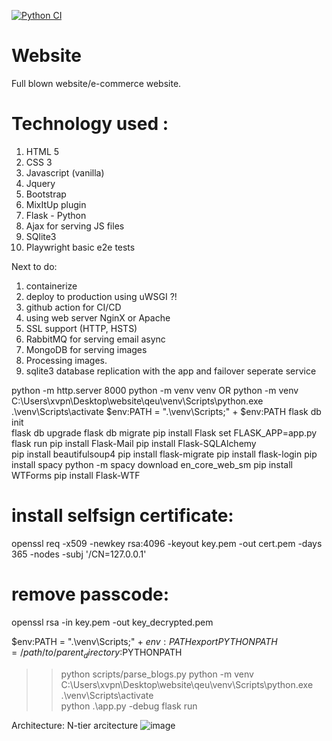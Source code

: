 [![Python CI](https://github.com/ramilevi1/qeu/actions/workflows/main.yml/badge.svg)](https://github.com/ramilevi1/qeu/actions/workflows/main.yml)


# Website
Full blown website/e-commerce website. 
# Technology used : 
1. HTML 5
2. CSS 3
3. Javascript (vanilla)
4. Jquery
5. Bootstrap
6. MixItUp plugin
7. Flask - Python
8. Ajax for serving JS files
9. SQlite3
10. Playwright basic e2e tests

Next to do:
1. containerize
2. deploy to production using uWSGI ?!
3. github action for CI/CD
4. using web server NginX or Apache
5. SSL support (HTTP, HSTS)
6. RabbitMQ for serving email async
7. MongoDB for serving images 
8. Processing images.
8. sqlite3 database replication with the app and failover seperate service

python -m http.server 8000
python -m venv venv  OR 
python -m venv C:\Users\xvpn\Desktop\website\qeu\venv\Scripts\python.exe
.\venv\Scripts\activate
$env:PATH = ".\venv\Scripts;" + $env:PATH 
flask db init     
flask db upgrade
flask db migrate
pip install Flask
set FLASK_APP=app.py flask run
pip install Flask-Mail
pip install Flask-SQLAlchemy      
pip install beautifulsoup4
pip install flask-migrate
pip install flask-login
pip install spacy
python -m spacy download en_core_web_sm
pip install WTForms
pip install Flask-WTF

# install selfsign certificate:
openssl req -x509 -newkey rsa:4096 -keyout key.pem -out cert.pem -days 365 -nodes -subj '/CN=127.0.0.1'
# remove passcode: 
openssl rsa -in key.pem -out key_decrypted.pem        

$env:PATH = ".\venv\Scripts;" + $env:PATH   
export PYTHONPATH=/path/to/parent_directory:$PYTHONPATH
>> python scripts/parse_blogs.py
python -m venv C:\Users\xvpn\Desktop\website\qeu\venv\Scripts\python.exe
.\venv\Scripts\activate   
python .\app.py -debug 
flask run
 
 
Architecture:
N-tier arcitecture
![image](https://github.com/ramilevi1/qeu/assets/60967282/ee6387a0-a4b7-4778-b0f9-b9a45f35d6c1)

                       
